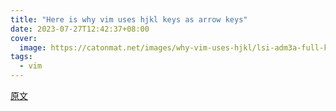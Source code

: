 ```yaml
---
title: "Here is why vim uses hjkl keys as arrow keys"
date: 2023-07-27T12:42:37+08:00
cover:
  image: https://catonmat.net/images/why-vim-uses-hjkl/lsi-adm3a-full-keyboard.jpg
tags:
  - vim
---
```


[原文](https://catonmat.net/why-vim-uses-hjkl-as-arrow-keys)
